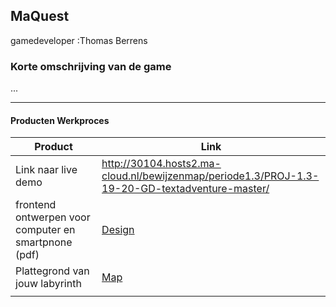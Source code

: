 ## MaQuest
gamedeveloper :Thomas Berrens

### Korte omschrijving van de game
...

---
#### Producten Werkproces
| Product  | Link |
| ------ |  ------ |
| Link naar live demo| http://30104.hosts2.ma-cloud.nl/bewijzenmap/periode1.3/PROJ-1.3-19-20-GD-textadventure-master/
| frontend ontwerpen voor computer en smartpnone (pdf) | [Design]
| Plattegrond van jouw labyrinth            | [Map]
|<img width=500/>|<img width=300/>|


   [LiveDemo]: <http://sjo.hosts.ma-cloud.nl/2018_2019/PROJ-1.3-19-20-GD-textadventure/>
   [Design]: <docs/design.png>
   [Map]:<docs/map.png>
